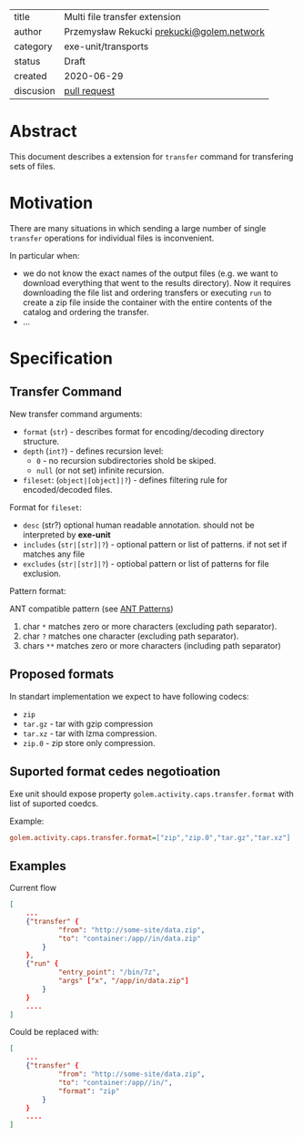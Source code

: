 
| | |
|---|---|
|title | Multi file transfer extension | 
|author|  Przemysław Rekucki <prekucki@golem.network>
|category| exe-unit/transports |
|status| Draft |
|created| 2020-06-29 |
|discusion| [pull request](https://github.com/golemfactory/golem-architecture/pull/11)

# Abstract

This document describes a extension for `transfer` command for transfering sets of files.

# Motivation

There are many situations in which sending a large number of single `transfer` operations for individual files is inconvenient.

In particular when:

- we do not know the exact names of the output files (e.g. we want to download everything that went to the
 results directory). Now it requires downloading the file list and ordering transfers or executing `run` to create a zip file inside the container with the entire contents of the catalog and ordering the transfer.
- ...

# Specification

## Transfer Command

New transfer command arguments:

- `format` (`str`) - describes format for encoding/decoding directory structure.
- `depth` (`int?`) - defines recursion level:
  - `0` - no recursion subdirectories shold be skiped.
  - `null` (or not set) infinite recursion.
- `fileset`: (`object|[object]|?`) - defines filtering rule for encoded/decoded files.

Format for `fileset`:

- `desc` (str?) optional human readable annotation. should not be interpreted by __exe-unit__
- `includes` (`str|[str]|?`) - optional pattern or list of patterns. if not set if matches any file
- `excludes` (`str|[str]|?`) - optiobal pattern or list of patterns for file exclusion.

Pattern format:

ANT compatible pattern (see [ANT Patterns](http://ant.apache.org/manual/dirtasks.html#patterns))

1. char `*` matches zero or more characters  (excluding path separator).
2. char `?` matches one character (excluding path separator).
3. chars `**` matches zero or more characters (including path separator)

## Proposed formats

In standart implementation we expect to have following codecs:

- `zip`
- `tar.gz` - tar with gzip compression
- `tar.xz` - tar with lzma compression.
- `zip.0` - zip store only compression.

## Suported format cedes negotioation

Exe unit should expose property `golem.activity.caps.transfer.format` with list of suported coedcs.

Example:

```ini
golem.activity.caps.transfer.format=["zip","zip.0","tar.gz","tar.xz"]
```

## Examples

Current flow

```json
[
    ...
    {"transfer" {
            "from": "http://some-site/data.zip",
            "to": "container:/app//in/data.zip"
        }
    },
    {"run" {
            "entry_point": "/bin/7z",
            "args" ["x", "/app/in/data.zip"]
        }
    }
    ....
]
```

Could be replaced with:

```json
[
    ...
    {"transfer" {
            "from": "http://some-site/data.zip",
            "to": "container:/app//in/",
            "format": "zip"
        }
    }
    ....
]
```
